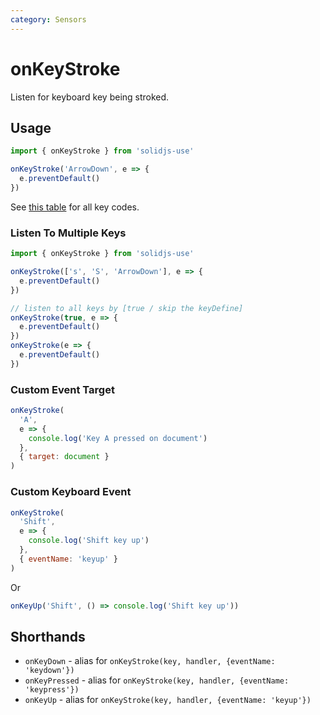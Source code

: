 ```yaml
---
category: Sensors
---
```


# onKeyStroke

Listen for keyboard key being stroked.

## Usage

```js
import { onKeyStroke } from 'solidjs-use'

onKeyStroke('ArrowDown', e => {
  e.preventDefault()
})
```

See [this table](https://developer.mozilla.org/en-US/docs/Web/API/KeyboardEvent/key/Key_Values) for all key codes.

### Listen To Multiple Keys

```js
import { onKeyStroke } from 'solidjs-use'

onKeyStroke(['s', 'S', 'ArrowDown'], e => {
  e.preventDefault()
})

// listen to all keys by [true / skip the keyDefine]
onKeyStroke(true, e => {
  e.preventDefault()
})
onKeyStroke(e => {
  e.preventDefault()
})
```

### Custom Event Target

```js
onKeyStroke(
  'A',
  e => {
    console.log('Key A pressed on document')
  },
  { target: document }
)
```

### Custom Keyboard Event

```js
onKeyStroke(
  'Shift',
  e => {
    console.log('Shift key up')
  },
  { eventName: 'keyup' }
)
```

Or

```js
onKeyUp('Shift', () => console.log('Shift key up'))
```

## Shorthands

- `onKeyDown` - alias for `onKeyStroke(key, handler, {eventName: 'keydown'})`
- `onKeyPressed` - alias for `onKeyStroke(key, handler, {eventName: 'keypress'})`
- `onKeyUp` - alias for `onKeyStroke(key, handler, {eventName: 'keyup'})`
